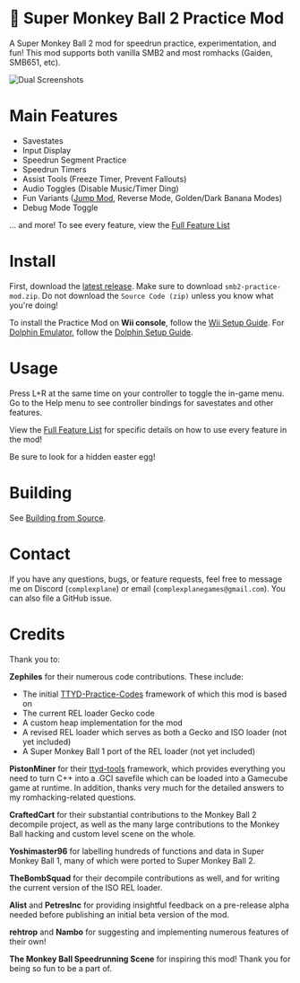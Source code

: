 # :confetti_ball: Super Monkey Ball 2 Practice Mod

A Super Monkey Ball 2 mod for speedrun practice, experimentation, and fun! This mod supports both vanilla SMB2 and most romhacks (Gaiden, SMB651, etc).

![Dual Screenshots](doc/dual-screenshot.png)

# Main Features

* Savestates
* Input Display
* Speedrun Segment Practice
* Speedrun Timers
* Assist Tools (Freeze Timer, Prevent Fallouts)
* Audio Toggles (Disable Music/Timer Ding)
* Fun Variants ([Jump Mod](https://www.youtube.com/watch?v=kWAunK6Av-Q), Reverse Mode, Golden/Dark Banana Modes)
* Debug Mode Toggle

... and more! To see every feature, view the [Full Feature List](doc/feature-list.md)

# Install
First, download the [latest release](https://github.com/ComplexPlane/SMB2PracticeMod/releases/latest). Make sure to download `smb2-practice-mod.zip`. Do not download the `Source Code (zip)` unless you know what you're doing!

To install the Practice Mod on **Wii console**, follow the [Wii Setup Guide](doc/wii-setup-guide.md). For [Dolphin Emulator](https://dolphin-emu.org/), follow the [Dolphin Setup Guide](doc/dolphin-setup-guide.md).

# Usage

Press L+R at the same time on your controller to toggle the in-game menu. Go to the Help menu to see controller bindings for savestates and other features.

View the [Full Feature List](doc/feature-list.md) for specific details on how to use every feature in the mod!

Be sure to look for a hidden easter egg!

# Building

See [Building from Source](doc/building.md).

# Contact

If you have any questions, bugs, or feature requests, feel free to message me on Discord (`complexplane`) or
email (`complexplanegames@gmail.com`). You can also file a GitHub issue.

# Credits

Thank you to:

**Zephiles** for their numerous code contributions. These include:

* The initial [TTYD-Practice-Codes](https://github.com/Zephiles/TTYD-Practice-Codes) framework of which this mod is
  based on
* The current REL loader Gecko code
* A custom heap implementation for the mod
* A revised REL loader which serves as both a Gecko and ISO loader (not yet included)
* A Super Monkey Ball 1 port of the REL loader (not yet included)

**PistonMiner** for their [ttyd-tools](https://github.com/PistonMiner/ttyd-tools) framework, which provides everything you need to turn C++ into a .GCI savefile which can be loaded into a Gamecube game at runtime. In addition, thanks very much for the detailed answers to my romhacking-related questions.

**CraftedCart** for their substantial contributions to the Monkey Ball 2 decompile project, as well as the many large contributions to the Monkey Ball hacking and custom level scene on the whole.

**Yoshimaster96** for labelling hundreds of functions and data in Super Monkey Ball 1, many of which were ported to Super Monkey Ball 2.

**TheBombSquad** for their decompile contributions as well, and for writing the current version of the ISO REL loader.

**Alist** and **PetresInc** for providing insightful feedback on a pre-release alpha needed before publishing an initial beta version of the mod.

**rehtrop** and **Nambo** for suggesting and implementing numerous features of their own!

**The Monkey Ball Speedrunning Scene** for inspiring this mod! Thank you for being so fun to be a part of.
